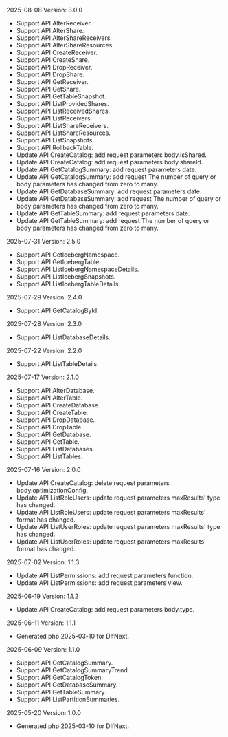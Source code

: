 2025-08-08 Version: 3.0.0
- Support API AlterReceiver.
- Support API AlterShare.
- Support API AlterShareReceivers.
- Support API AlterShareResources.
- Support API CreateReceiver.
- Support API CreateShare.
- Support API DropReceiver.
- Support API DropShare.
- Support API GetReceiver.
- Support API GetShare.
- Support API GetTableSnapshot.
- Support API ListProvidedShares.
- Support API ListReceivedShares.
- Support API ListReceivers.
- Support API ListShareReceivers.
- Support API ListShareResources.
- Support API ListSnapshots.
- Support API RollbackTable.
- Update API CreateCatalog: add request parameters body.isShared.
- Update API CreateCatalog: add request parameters body.shareId.
- Update API GetCatalogSummary: add request parameters date.
- Update API GetCatalogSummary: add request The number of query or body parameters has changed from zero to many.
- Update API GetDatabaseSummary: add request parameters date.
- Update API GetDatabaseSummary: add request The number of query or body parameters has changed from zero to many.
- Update API GetTableSummary: add request parameters date.
- Update API GetTableSummary: add request The number of query or body parameters has changed from zero to many.


2025-07-31 Version: 2.5.0
- Support API GetIcebergNamespace.
- Support API GetIcebergTable.
- Support API ListIcebergNamespaceDetails.
- Support API ListIcebergSnapshots.
- Support API ListIcebergTableDetails.


2025-07-29 Version: 2.4.0
- Support API GetCatalogById.


2025-07-28 Version: 2.3.0
- Support API ListDatabaseDetails.


2025-07-22 Version: 2.2.0
- Support API ListTableDetails.


2025-07-17 Version: 2.1.0
- Support API AlterDatabase.
- Support API AlterTable.
- Support API CreateDatabase.
- Support API CreateTable.
- Support API DropDatabase.
- Support API DropTable.
- Support API GetDatabase.
- Support API GetTable.
- Support API ListDatabases.
- Support API ListTables.


2025-07-16 Version: 2.0.0
- Update API CreateCatalog: delete request parameters body.optimizationConfig.
- Update API ListRoleUsers: update request parameters maxResults' type has changed.
- Update API ListRoleUsers: update request parameters maxResults' format has changed.
- Update API ListUserRoles: update request parameters maxResults' type has changed.
- Update API ListUserRoles: update request parameters maxResults' format has changed.


2025-07-02 Version: 1.1.3
- Update API ListPermissions: add request parameters function.
- Update API ListPermissions: add request parameters view.


2025-06-19 Version: 1.1.2
- Update API CreateCatalog: add request parameters body.type.


2025-06-11 Version: 1.1.1
- Generated php 2025-03-10 for DlfNext.

2025-06-09 Version: 1.1.0
- Support API GetCatalogSummary.
- Support API GetCatalogSummaryTrend.
- Support API GetCatalogToken.
- Support API GetDatabaseSummary.
- Support API GetTableSummary.
- Support API ListPartitionSummaries.


2025-05-20 Version: 1.0.0
- Generated php 2025-03-10 for DlfNext.

